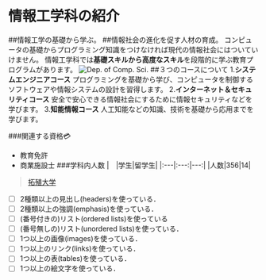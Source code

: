# 情報工学科の紹介
<!-- Markdown記法を使って学科の紹介ページを作る -->
##情報工学の基礎から学ぶ。
##情報社会の進化を促す人材の育成。
コンピュータの基礎からプログラミング知識をつけなければ現代の情報社会にはついていけません。
情報工学科では**基礎スキルから高度なスキル**を段階的に学ぶ教育プログラムがあります。
![Dep. of Comp. Sci.](https://feng.takushoku-u.ac.jp/albums/abm00004330.jpg "情報工学科")
##３つのコースについて
1.**システムエンジニアコース**
 プログラミングを基礎から学び、コンピュータを制御するソフトウェアや情報システムの設計を習得します。
 2.**インターネット＆セキュリティコース**
安全で安心できる情報社会にするために情報セキュリティなどを学びます。
3.**知能情報コース**
人工知能などの知識、技術を基礎から応用までを学びます。

###関連する資格:credit_card:
- 教育免許
- 商業施設士
###学科内人数
|　|学生|留学生|
|:---|:---:|---:|
|人数|356|14|

>[拓殖大学](http://www.takushoku-u.ac.jp "Takushoku University")

<!-- この部分より上に記述を追加して下のチェックボックスで確認する -->
- [ ] 2種類以上の見出し(headers)を使っている．
- [ ] 2種類以上の強調(emphasis)を使っている．
- [ ] (番号付きの)リスト(ordered lists)を使っている
- [ ] (番号無しの)リスト(unordered lists)を使っている．
- [ ] 1つ以上の画像(images)を使っている．
- [ ] 1つ以上のリンク(links)を使っている．
- [ ] 1つ以上の表(tables)を使っている．
- [ ] 1つ以上の絵文字を使っている．
